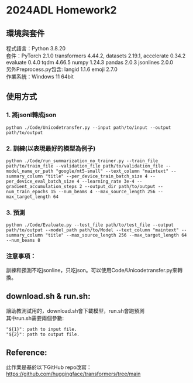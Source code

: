 # 2024ADL Homework2
## 環境與套件
程式語言：Python 3.8.20<br>
套件：PyTorch 2.1.0 transformers 4.44.2, datasets 2.19.1, accelerate 0.34.2 evaluate 0.4.0 tqdm 4.66.5 numpy 1.24.3 pandas 2.0.3 jsonlines 2.0.0<br>
另外Preprocess.py包含: langid 1.1.6 emoji 2.7.0<br>
作業系統：Windows 11 64bit
## 使用方式
### 1. 將jsonl轉成json
```
python ./Code/Unicodetransfer.py --input path/to/input --output path/to/output
```
### 2. 訓練(以表現最好的模型為例子)
```
python ./Code/run_summarization_no_trainer.py --train_file path/to/train_file --validation_file path/to/validation_file --model_name_or_path "google/mt5-small" --text_column "maintext" --summary_column "title" --per_device_train_batch_size 4 --per_device_eval_batch_size 4 --learning_rate 3e-4 --gradient_accumulation_steps 2 --output_dir path/to/output --num_train_epochs 15 --num_beams 4 --max_source_length 256 --max_target_length 64
```
### 3. 預測
```
python ./Code/Evaluate.py --test_file path/to/test_file --output path/to/output --model_path path/to/Model --text_column "maintext" --summary_column "title" --max_source_length 256 --max_target_length 64 --num_beams 8
```
### 注意事項：
訓練和預測不吃jsonline，只吃json。可以使用Code/Unicodetransfer.py來轉換。

## download.sh & run.sh:
讓助教測試用的，download.sh會下載模型，run.sh會跑預測<br>
其中run.sh需要兩個參數:<br>
```
"${1}": path to input file.
"${2}": path to output file.
```
## Reference:
此作業是基於以下GitHub repo改寫：<br>
https://github.com/huggingface/transformers/tree/main
